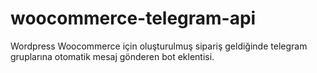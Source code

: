 # woocommerce-telegram-api
Wordpress Woocommerce için oluşturulmuş sipariş geldiğinde telegram gruplarına otomatik mesaj gönderen bot eklentisi.
